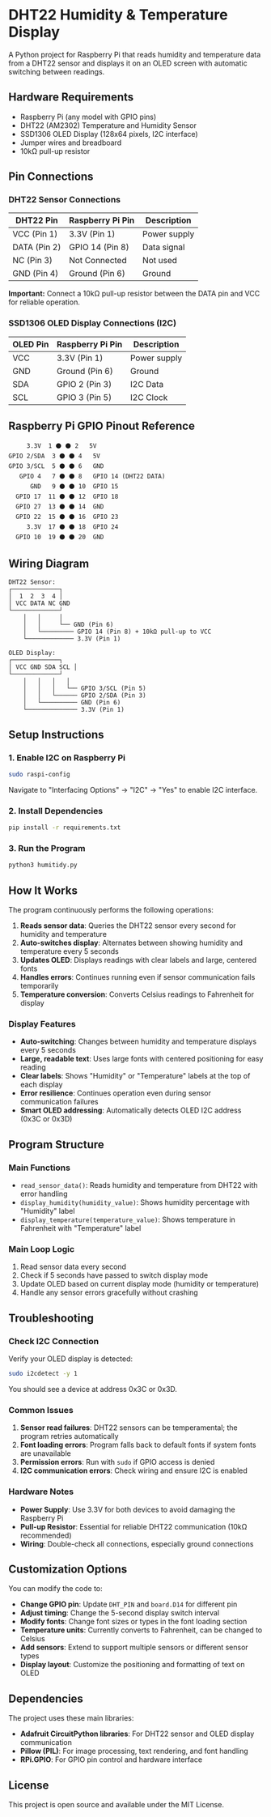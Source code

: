 # DHT22 Humidity & Temperature Display

A Python project for Raspberry Pi that reads humidity and temperature data from a DHT22 sensor and displays it on an OLED screen with automatic switching between readings.

## Hardware Requirements

- Raspberry Pi (any model with GPIO pins)
- DHT22 (AM2302) Temperature and Humidity Sensor
- SSD1306 OLED Display (128x64 pixels, I2C interface)
- Jumper wires and breadboard
- 10kΩ pull-up resistor

## Pin Connections

### DHT22 Sensor Connections

| DHT22 Pin | Raspberry Pi Pin | Description |
|-----------|------------------|-------------|
| VCC (Pin 1) | 3.3V (Pin 1) | Power supply |
| DATA (Pin 2) | GPIO 14 (Pin 8) | Data signal |
| NC (Pin 3) | Not Connected | Not used |
| GND (Pin 4) | Ground (Pin 6) | Ground |

**Important:** Connect a 10kΩ pull-up resistor between the DATA pin and VCC for reliable operation.

### SSD1306 OLED Display Connections (I2C)

| OLED Pin | Raspberry Pi Pin | Description |
|----------|------------------|-------------|
| VCC | 3.3V (Pin 1) | Power supply |
| GND | Ground (Pin 6) | Ground |
| SDA | GPIO 2 (Pin 3) | I2C Data |
| SCL | GPIO 3 (Pin 5) | I2C Clock |

## Raspberry Pi GPIO Pinout Reference

```
     3.3V  1 ⚫ ⚫ 2   5V
GPIO 2/SDA  3 ⚫ ⚫ 4   5V
GPIO 3/SCL  5 ⚫ ⚫ 6   GND
   GPIO 4   7 ⚫ ⚫ 8   GPIO 14 (DHT22 DATA)
      GND   9 ⚫ ⚫ 10  GPIO 15
  GPIO 17  11 ⚫ ⚫ 12  GPIO 18
  GPIO 27  13 ⚫ ⚫ 14  GND
  GPIO 22  15 ⚫ ⚫ 16  GPIO 23
     3.3V  17 ⚫ ⚫ 18  GPIO 24
  GPIO 10  19 ⚫ ⚫ 20  GND
```

## Wiring Diagram

```
DHT22 Sensor:
┌─────────────┐
│  1  2  3  4 │
│ VCC DATA NC GND
└─────────────┘
    │   │     │
    │   │     └── GND (Pin 6)
    │   └───────── GPIO 14 (Pin 8) + 10kΩ pull-up to VCC
    └───────────── 3.3V (Pin 1)

OLED Display:
┌─────────────┐
│ VCC GND SDA SCL │
└─────────────┘
    │   │   │   │
    │   │   │   └── GPIO 3/SCL (Pin 5)
    │   │   └────── GPIO 2/SDA (Pin 3)
    │   └────────── GND (Pin 6)
    └────────────── 3.3V (Pin 1)
```

## Setup Instructions

### 1. Enable I2C on Raspberry Pi

```bash
sudo raspi-config
```

Navigate to "Interfacing Options" → "I2C" → "Yes" to enable I2C interface.

### 2. Install Dependencies

```bash
pip install -r requirements.txt
```

### 3. Run the Program

```bash
python3 humitidy.py
```

## How It Works

The program continuously performs the following operations:

1. **Reads sensor data**: Queries the DHT22 sensor every second for humidity and temperature
2. **Auto-switches display**: Alternates between showing humidity and temperature every 5 seconds
3. **Updates OLED**: Displays readings with clear labels and large, centered fonts
4. **Handles errors**: Continues running even if sensor communication fails temporarily
5. **Temperature conversion**: Converts Celsius readings to Fahrenheit for display

### Display Features

- **Auto-switching**: Changes between humidity and temperature displays every 5 seconds
- **Large, readable text**: Uses large fonts with centered positioning for easy reading
- **Clear labels**: Shows "Humidity" or "Temperature" labels at the top of each display
- **Error resilience**: Continues operation even during sensor communication failures
- **Smart OLED addressing**: Automatically detects OLED I2C address (0x3C or 0x3D)

## Program Structure

### Main Functions

- `read_sensor_data()`: Reads humidity and temperature from DHT22 with error handling
- `display_humidity(humidity_value)`: Shows humidity percentage with "Humidity" label
- `display_temperature(temperature_value)`: Shows temperature in Fahrenheit with "Temperature" label

### Main Loop Logic

1. Read sensor data every second
2. Check if 5 seconds have passed to switch display mode
3. Update OLED based on current display mode (humidity or temperature)
4. Handle any sensor errors gracefully without crashing

## Troubleshooting

### Check I2C Connection

Verify your OLED display is detected:

```bash
sudo i2cdetect -y 1
```

You should see a device at address 0x3C or 0x3D.

### Common Issues

1. **Sensor read failures**: DHT22 sensors can be temperamental; the program retries automatically
2. **Font loading errors**: Program falls back to default fonts if system fonts are unavailable
3. **Permission errors**: Run with `sudo` if GPIO access is denied
4. **I2C communication errors**: Check wiring and ensure I2C is enabled

### Hardware Notes

- **Power Supply**: Use 3.3V for both devices to avoid damaging the Raspberry Pi
- **Pull-up Resistor**: Essential for reliable DHT22 communication (10kΩ recommended)
- **Wiring**: Double-check all connections, especially ground connections

## Customization Options

You can modify the code to:

- **Change GPIO pin**: Update `DHT_PIN` and `board.D14` for different pin
- **Adjust timing**: Change the 5-second display switch interval
- **Modify fonts**: Change font sizes or types in the font loading section
- **Temperature units**: Currently converts to Fahrenheit, can be changed to Celsius
- **Add sensors**: Extend to support multiple sensors or different sensor types
- **Display layout**: Customize the positioning and formatting of text on OLED

## Dependencies

The project uses these main libraries:

- **Adafruit CircuitPython libraries**: For DHT22 sensor and OLED display communication
- **Pillow (PIL)**: For image processing, text rendering, and font handling
- **RPi.GPIO**: For GPIO pin control and hardware interface

## License

This project is open source and available under the MIT License.